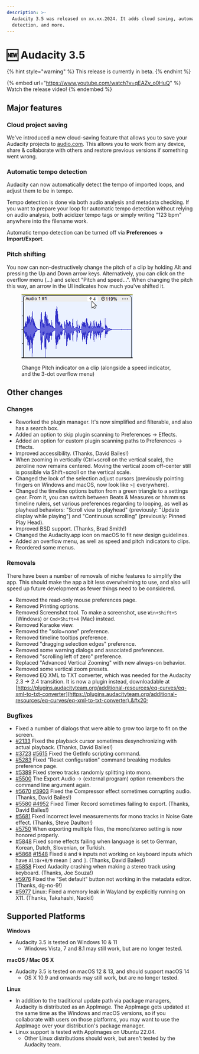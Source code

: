 ```yaml
---
description: >-
  Audacity 3.5 was released on xx.xx.2024. It adds cloud saving, automatic beat
  detection, and more.
---
```


# 🆕 Audacity 3.5

{% hint style="warning" %}
This release is currently in beta.
{% endhint %}

{% embed url="https://www.youtube.com/watch?v=qEAZv_o0HuQ" %}
Watch the release video!
{% endembed %}

## Major features

### Cloud project saving

We've introduced a new cloud-saving feature that allows you to save your Audacity projects to [audio.com](https://audio.com/). This allows you to work from any device, share & collaborate with others and restore previous versions if something went wrong.

### Automatic tempo detection

Audacity can now automatically detect the tempo of imported loops, and adjust them to be in tempo.&#x20;

Tempo detection is done via both audio analysis and metadata checking. If you want to prepare your loop for automatic tempo detection without relying on audio analysis, both acidizer tempo tags or simply writing "123 bpm" anywhere into the filename work.

Automatic tempo detection can be turned off via **Preferences -> Import/Export**.

### Pitch shifting

You now can non-destructively change the pitch of a clip by holding Alt and pressing the Up and Down arrow keys. Alternatively, you can click on the overflow menu (...) and select "Pitch and speed...". When changing the pitch this way, an arrow in the UI indicates how much you've shifted it.&#x20;

<figure><img src="../../.gitbook/assets/clip pitch indicator" alt=""><figcaption><p>Change Pitch indicator on a clip (alongside a speed indicator, and the 3-dot overflow menu)</p></figcaption></figure>

## Other changes

### Changes

* Reworked the plugin manager. It's now simplified and filterable, and also has a search box.
* Added an option to skip plugin scanning to Preferences -> Effects.
* Added an option for custom plugin scanning paths to Preferences -> Effects.
* Improved accessibility. (Thanks, David Bailes!)
* When zooming in vertically (Ctrl+scroll on the vertical scale), the zeroline now remains centered. Moving the vertical zoom off-center still is possible via Shift+scroll on the vertical scale.&#x20;
* Changed the look of the selection adjust cursors (previously pointing fingers on Windows and macOS, now look like `>|` everywhere).
* Changed the timeline options button from a green triangle to a settings gear. From it, you can switch between Beats & Measures or hh:mm:ss timeline rulers, set various preferences regarding to looping, as well as playhead behaviors: "Scroll view to playhead" (previously: "Update display while playing") and "Continuous scrolling" (previously: Pinned Play Head).
* Improved BSD support. (Thanks, Brad Smith!)
* Changed the Audacity.app icon on macOS to fit new design guidelines.
* Added an overflow menu, as well as speed and pitch indicators to clips.
* Reordered some menus.&#x20;

### Removals

There have been a number of removals of niche features to simplify the app. This should make the app a bit less overwhelming to use, and also will speed up future development as fewer things need to be considered.

* Removed the read-only mouse preferences page.
* Removed Printing options.&#x20;
* Removed Screenshot tool. To make a screenshot, use `Win+Shift+S` (Windows) or `Cmd+Shift+4` (Mac) instead.&#x20;
* Removed Karaoke view.
* Removed the "solo=none" preference.
* Removed timeline tooltips preference.
* Removed "dragging selection edges" preference.
* Removed some warning dialogs and associated preferences.
* Removed "scrolling left of zero" preference.
* Replaced "Advanced Vertical Zooming" with new always-on behavior.
* Removed some vertical zoom presets.
* Removed EQ XML to TXT converter, which was needed for the Audacity 2.3 -> 2.4 transition. It is now a plugin instead, downloadable at [https://plugins.audacityteam.org/additional-resources/eq-curves/eq-xml-to-txt-converter](https://plugins.audacityteam.org/additional-resources/eq-curves/eq-xml-to-txt-converter).&#x20;

### Bugfixes

* Fixed a number of dialogs that were able to grow too large to fit on the screen.
* [#2133](https://github.com/audacity/audacity/issues/2133) Fixed the playback cursor sometimes desynchronizing with actual playback. (Thanks, David Bailes!)
* [#3723](https://github.com/audacity/audacity/issues/3723) [#5615](https://github.com/audacity/audacity/issues/5615) Fixed the GetInfo scripting command.
* [#5283](https://github.com/audacity/audacity/issues/5283) Fixed "Reset configuration" command breaking modules preference page.
* [#5389](https://github.com/audacity/audacity/issues/5389) Fixed stereo tracks randomly splitting into mono.
* [#5500](https://github.com/audacity/audacity/issues/5500) The Export Audio -> (external program) option remembers the command line argument again.
* [#5670](https://github.com/audacity/audacity/issues/5670) [#3903](https://github.com/audacity/audacity/issues/3903) Fixed the Compressor effect sometimes corrupting audio. (Thanks, David Bailes!)
* [#5580](https://github.com/audacity/audacity/issues/5580) [#4952](https://github.com/audacity/audacity/issues/4952) Fixed Timer Record sometimes failing to export. (Thanks, David Bailes!)
* [#5681](https://github.com/audacity/audacity/pull/5681) Fixed incorrect level measurements for mono tracks in Noise Gate effect. (Thanks, Steve Daulton!)
* [#5750](https://github.com/audacity/audacity/issues/5750) When exporting multiple files, the mono/stereo setting is now honored properly.
* [#5848](https://github.com/audacity/audacity/issues/5848) Fixed some effects failing when language is set to German, Korean, Dutch, Slovenian, or Turkish.
* [#5868](https://github.com/audacity/audacity/issues/5868) [#1548](https://github.com/audacity/audacity/issues/1548) Fixed `8` and `9` inputs not working on keyboard inputs which have `AltGr+8/9` mean `[` and `]`. (Thanks, David Bailes!)
* [#5858](https://github.com/audacity/audacity/issues/5858) Fixed Audacity crashing when making a stereo track using keyboard. (Thanks, Joe Souza!)
* [#5976](https://github.com/audacity/audacity/pull/5976) Fixed the "Set default" button not working in the metadata editor. (Thanks, dg-no-9!)
* [#5977](https://github.com/audacity/audacity/pull/5977) Linux: Fixed a memory leak in Wayland by explicitly running on X11. (Thanks, Takahashi, Naoki!)



## Supported Platforms

**Windows**

* Audacity 3.5 is tested on Windows 10 & 11
  * Windows Vista, 7 and 8.1 may still work, but are no longer tested.

**macOS / Mac OS X**

* Audacity 3.5 is tested on macOS 12 & 13, and should support macOS 14
  * OS X 10.9 and onwards may still work, but are no longer tested.&#x20;

**Linux**

* In addition to the traditional update path via package managers, Audacity is distributed as an AppImage. The AppImage gets updated at the same time as the Windows and macOS versions, so if you collaborate with users on those platforms, you may want to use the AppImage over your distribution's package manager.
* Linux support is tested with AppImages on Ubuntu 22.04.
  * Other Linux distributions should work, but aren't tested by the Audacity team.
